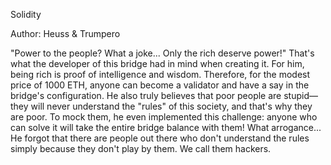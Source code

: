 Solidity

Author: Heuss & Trumpero

"Power to the people? What a joke... Only the rich deserve power!" That's what the developer of this bridge had in mind when creating it. For him, being rich is proof of intelligence and wisdom. Therefore, for the modest price of 1000 ETH, anyone can become a validator and have a say in the bridge's configuration. He also truly believes that poor people are stupid—they will never understand the "rules" of this society, and that's why they are poor. To mock them, he even implemented this challenge: anyone who can solve it will take the entire bridge balance with them! What arrogance... He forgot that there are people out there who don't understand the rules simply because they don't play by them. We call them hackers.
